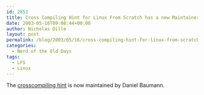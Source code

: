 ```yaml
---
id: 2851
title: Cross Compiling Hint for Linux From Scratch has a new Maintainer
date: 2003-05-16T09:08:44+00:00
author: Nicholas Dille
layout: post
permalink: /blog/2003/05/16/cross-compiling-hint-for-linux-from-scratch-has-a-new-maintainer/
categories:
  - Nerd of the Old Days
tags:
  - LFS
  - Linux
---
```

The [crosscompiling hint](/blog/tags#lfs) is now maintained by Daniel Baumann.
